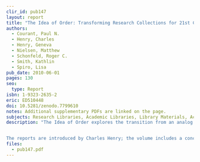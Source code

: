 ```yaml
---
clir_id: pub147
layout: report
title: "The Idea of Order: Transforming Research Collections for 21st Century Scholarship"
authors: 
  - Courant, Paul N.
  - Henry, Charles
  - Henry, Geneva
  - Nielsen, Matthew
  - Schonfeld, Roger C.
  - Smith, Kathlin
  - Spiro, Lisa
pub_date: 2010-06-01
pages: 130
seo:
  type: Report
isbn: 1-9323-2635-2
eric: ED510448
doi: 10.5281/zenodo.7799610
notes: Additional supplementary PDFs are linked on the page. 
subjects: Research Libraries, Academic Libraries, Library Materials, Access to Information, Electronic Libraries, Electronic Publishing, Books, Printed Materials, Barriers, Resistance to Change, Preservation, Costs, Cataloging, Case Studies, Foreign Countries, Storage, Humanities, Scholarship
description: "The Idea of Order explores the transition from an analog to a digital environment for knowledge access, preservation, and reconstitution, and the implications of this transition for managing research collections. The volume comprises three reports. The first, “Can a New Research Library be All-Digital?” by Lisa Spiro and Geneva Henry, explores the degree to which a new research library can eschew print. The second, “On the Cost of Keeping a Book,” by Paul Courant and Matthew “Buzzy” Nielsen, argues that from the perspective of long-term storage, digital surrogates offer a considerable cost savings over print-based libraries. The final report, “Ghostlier Demarcations,” examines how well large text databases being created by Google Books and other mass-digitization efforts meet the needs of scholars, and the larger implications of these projects for research, teaching, and publishing.


The reports are introduced by Charles Henry; the volume includes a conclusion by Roger Schonfeld and an epilogue by Charles Henry."
files:
  - pub147.pdf
---
```

